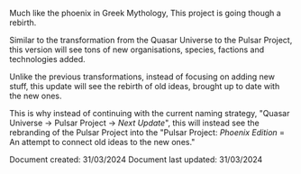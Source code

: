 Much like the phoenix in Greek Mythology, This project is going though a rebirth.

Similar to the transformation from the Quasar Universe to the Pulsar Project, this version will see tons of new organisations, species, factions and technologies added.

Unlike the previous transformations, instead of focusing on adding new stuff, this update will see the rebirth of old ideas, brought up to date with the new ones.

This is why instead of continuing with the current naming strategy, "Quasar Universe -> Pulsar Project -> *Next Update*", this will instead see the rebranding of the Pulsar Project into the "Pulsar Project: *Phoenix Edition* = An attempt to connect old ideas to the new ones."

Document created:       31/03/2024
Document last updated:  31/03/2024
